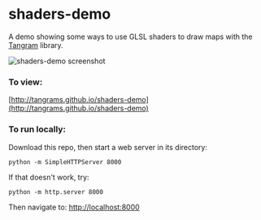 # shaders-demo

A demo showing some ways to use GLSL shaders to draw maps with the [Tangram](http://github.com/tangrams/tangram) library.

![shaders-demo screenshot](https://cloud.githubusercontent.com/assets/459970/6629447/7fa6bf9a-c8e4-11e4-86ba-90d108237e48.png)

### To view:

[http://tangrams.github.io/shaders-demo](http://tangrams.github.io/shaders-demo)

### To run locally:

Download this repo, then start a web server in its directory:

    python -m SimpleHTTPServer 8000
    
If that doesn't work, try:

    python -m http.server 8000
    
Then navigate to: [http://localhost:8000](http://localhost:8000)
